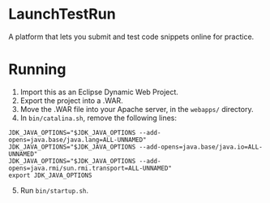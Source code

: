 # LaunchTestRun
A platform that lets you submit and test code snippets online for practice.

# Running
1. Import this as an Eclipse Dynamic Web Project.
2. Export the project into a .WAR.
3. Move the .WAR file into your Apache server, in the ``webapps/`` directory.
4. In ``bin/catalina.sh``, remove the following lines:
```
JDK_JAVA_OPTIONS="$JDK_JAVA_OPTIONS --add-opens=java.base/java.lang=ALL-UNNAMED"
JDK_JAVA_OPTIONS="$JDK_JAVA_OPTIONS --add-opens=java.base/java.io=ALL-UNNAMED"
JDK_JAVA_OPTIONS="$JDK_JAVA_OPTIONS --add-opens=java.rmi/sun.rmi.transport=ALL-UNNAMED"
export JDK_JAVA_OPTIONS
```
5. Run ``bin/startup.sh``.
